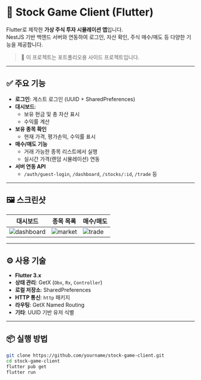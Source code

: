 # 📱 Stock Game Client (Flutter)

Flutter로 제작한 **가상 주식 투자 시뮬레이션 앱**입니다.  
NestJS 기반 백엔드 서버와 연동하여 로그인, 자산 확인, 주식 매수/매도 등 다양한 기능을 제공합니다.

> 📌 이 프로젝트는 포트폴리오용 사이드 프로젝트입니다.

---

## ✅ 주요 기능

- **로그인**: 게스트 로그인 (UUID + SharedPreferences)
- **대시보드**:
  - 보유 현금 및 총 자산 표시
  - 수익률 계산
- **보유 종목 확인**
  - 현재 가격, 평가손익, 수익률 표시
- **매수/매도 기능**
  - 거래 가능한 종목 리스트에서 실행
  - 실시간 가격(랜덤 시뮬레이션) 연동
- **서버 연동 API**
  - `/auth/guest-login`, `/dashboard`, `/stocks/:id`, `/trade` 등

---

## 🖼️ 스크린샷

| 대시보드 | 종목 목록 | 매수/매도 |
|----------|------------|-----------|
| ![dashboard](screenshots/dashboard.png) | ![market](screenshots/market.png) | ![trade](screenshots/trade.png) |

---

## ⚙️ 사용 기술

- **Flutter 3.x**
- **상태 관리**: GetX (`Obx`, `Rx`, `Controller`)
- **로컬 저장소**: SharedPreferences
- **HTTP 통신**: `http` 패키지
- **라우팅**: GetX Named Routing
- **기타**: UUID 기반 유저 식별

---

## 📦 실행 방법

```bash
git clone https://github.com/yourname/stock-game-client.git
cd stock-game-client
flutter pub get
flutter run

